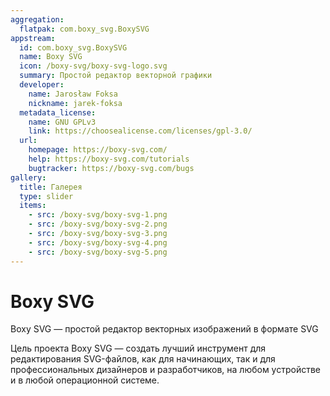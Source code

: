 ```yaml
---
aggregation:
  flatpak: com.boxy_svg.BoxySVG
appstream:
  id: com.boxy_svg.BoxySVG
  name: Boxy SVG
  icon: /boxy-svg/boxy-svg-logo.svg
  summary: Простой редактор векторной графики
  developer:
    name: Jarosław Foksa
    nickname: jarek-foksa
  metadata_license:
    name: GNU GPLv3
    link: https://choosealicense.com/licenses/gpl-3.0/
  url:
    homepage: https://boxy-svg.com/
    help: https://boxy-svg.com/tutorials
    bugtracker: https://boxy-svg.com/bugs
gallery:
  title: Галерея
  type: slider
  items:
    - src: /boxy-svg/boxy-svg-1.png
    - src: /boxy-svg/boxy-svg-2.png
    - src: /boxy-svg/boxy-svg-3.png
    - src: /boxy-svg/boxy-svg-4.png
    - src: /boxy-svg/boxy-svg-5.png
---
```


# Boxy SVG

Boxy SVG — простой редактор векторных изображений в формате SVG

Цель проекта Boxy SVG — создать лучший инструмент для редактирования SVG-файлов, как для начинающих, так и для профессиональных дизайнеров и разработчиков, на любом устройстве и в любой операционной системе.

<AGWGallery />

<!--@include: @ru/apps/.parts/install/content-flatpak.md-->
